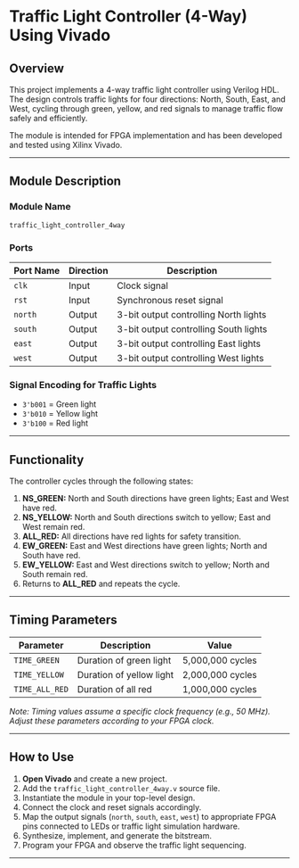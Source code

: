 # Traffic Light Controller (4-Way) Using Vivado

## Overview
This project implements a 4-way traffic light controller using Verilog HDL. The design controls traffic lights for four directions: North, South, East, and West, cycling through green, yellow, and red signals to manage traffic flow safely and efficiently.

The module is intended for FPGA implementation and has been developed and tested using Xilinx Vivado.

---

## Module Description

### Module Name
`traffic_light_controller_4way`

### Ports
| Port Name | Direction | Description                           |
| --------- | --------- | ----------------------------------- |
| `clk`     | Input     | Clock signal                        |
| `rst`     | Input     | Synchronous reset signal            |
| `north`   | Output    | 3-bit output controlling North lights |
| `south`   | Output    | 3-bit output controlling South lights |
| `east`    | Output    | 3-bit output controlling East lights  |
| `west`    | Output    | 3-bit output controlling West lights  |

### Signal Encoding for Traffic Lights
- `3'b001` = Green light
- `3'b010` = Yellow light
- `3'b100` = Red light

---

## Functionality

The controller cycles through the following states:

1. **NS_GREEN:** North and South directions have green lights; East and West have red.
2. **NS_YELLOW:** North and South directions switch to yellow; East and West remain red.
3. **ALL_RED:** All directions have red lights for safety transition.
4. **EW_GREEN:** East and West directions have green lights; North and South have red.
5. **EW_YELLOW:** East and West directions switch to yellow; North and South remain red.
6. Returns to **ALL_RED** and repeats the cycle.

---

## Timing Parameters

| Parameter     | Description          | Value          |
| ------------- | -------------------- | -------------- |
| `TIME_GREEN`  | Duration of green light  | 5,000,000 cycles |
| `TIME_YELLOW` | Duration of yellow light | 2,000,000 cycles |
| `TIME_ALL_RED`| Duration of all red     | 1,000,000 cycles |

*Note: Timing values assume a specific clock frequency (e.g., 50 MHz). Adjust these parameters according to your FPGA clock.*

---

## How to Use

1. **Open Vivado** and create a new project.
2. Add the `traffic_light_controller_4way.v` source file.
3. Instantiate the module in your top-level design.
4. Connect the clock and reset signals accordingly.
5. Map the output signals (`north`, `south`, `east`, `west`) to appropriate FPGA pins connected to LEDs or traffic light simulation hardware.
6. Synthesize, implement, and generate the bitstream.
7. Program your FPGA and observe the traffic light sequencing.

---

